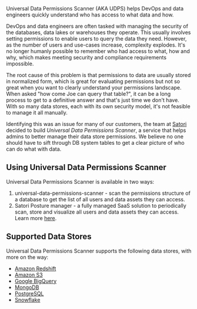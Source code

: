 Universal Data Permissions Scanner (AKA UDPS) helps DevOps and data engineers quickly understand who has access to what data and how.

DevOps and data engineers are often tasked with managing the security of the databases, data lakes or warehouses they operate. This usually involves setting permissions to enable users to query the data they need. However, as the number of users and use-cases increase, complexity explodes. It's no longer humanly possible to remember who had access to what, how and why, which makes meeting security and compliance requirements impossible.

The root cause of this problem is that permissions to data are usually stored in normalized form, which is great for evaluating permissions but not so great when you want to clearly understand your permissions landscape. When asked "how come Joe can query that table?", it can be a long process to get to a definitive answer and that's just time we don't have. With so many data stores, each with its own security model, it's not feasible to manage it all manually.

Identifying this was an issue for many of our customers, the team at [Satori](https://satoricyber.com) decided to build *Universal Data Permissions Scanner*, a service that helps admins to better manage their data store permissions. We believe no one should have to sift through DB system tables to get a clear picture of who can do what with data.

## Using Universal Data Permissions Scanner
Universal Data Permissions Scanner is available in two ways:
1. universal-data-permissions-scanner - scan the permissions structure of a database to get the list of all users and data assets they can access.
2. Satori Posture manager - a fully managed SaaS solution to periodically scan, store and visualize all users and data assets they can access. Learn more [here](https://satoricyber.com).

## Supported Data Stores
Universal Data Permissions Scanner supports the following data stores, with more on the way:

* [Amazon Redshift](datastores/redshift.md)
* [Amazon S3](datastores/s3.md)
* [Google BigQuery](datastores/bigquery.md)
* [MongoDB](datastores/mongodb.md)
* [PostgreSQL](datastores/postgresql.md)
* [Snowflake](datastores/snowflake.md)
